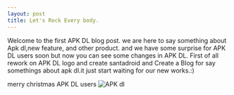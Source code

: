 ```yaml
---
layout: post
title: Let's Rock Every body.
---
```

Welcome to the first APK DL blog post. we are here to say something about Apk dl,new feature, and other product.
and we have some surprise for APK DL users soon but now you can see some changes in APK DL.
First of all rework on APK DL logo and create santadroid and Create a Blog for say somethings about apk dl.it just start waiting for our new works.:)

merry christmas APK DL users 
![APK dl](http://apk-dl.com/root/images/xlogo.jpg.pagespeed.ic.ul3huHsLX0.jpg)


